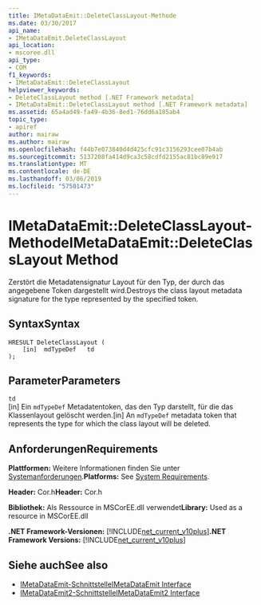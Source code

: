 ```yaml
---
title: IMetaDataEmit::DeleteClassLayout-Methode
ms.date: 03/30/2017
api_name:
- IMetaDataEmit.DeleteClassLayout
api_location:
- mscoree.dll
api_type:
- COM
f1_keywords:
- IMetaDataEmit::DeleteClassLayout
helpviewer_keywords:
- DeleteClassLayout method [.NET Framework metadata]
- IMetaDataEmit::DeleteClassLayout method [.NET Framework metadata]
ms.assetid: 65a4ad49-fa49-4b36-8ed1-76dd6a185ab4
topic_type:
- apiref
author: mairaw
ms.author: mairaw
ms.openlocfilehash: f44b7e073840d4d425cfc91c3156293cee07b4ab
ms.sourcegitcommit: 5137208fa414d9ca3c58cdfd2155ac81bc89e917
ms.translationtype: MT
ms.contentlocale: de-DE
ms.lasthandoff: 03/06/2019
ms.locfileid: "57501473"
---
```

# <a name="imetadataemitdeleteclasslayout-method"></a><span data-ttu-id="62fa1-102">IMetaDataEmit::DeleteClassLayout-Methode</span><span class="sxs-lookup"><span data-stu-id="62fa1-102">IMetaDataEmit::DeleteClassLayout Method</span></span>
<span data-ttu-id="62fa1-103">Zerstört die Metadatensignatur Layout für den Typ, der durch das angegebene Token dargestellt wird.</span><span class="sxs-lookup"><span data-stu-id="62fa1-103">Destroys the class layout metadata signature for the type represented by the specified token.</span></span>  
  
## <a name="syntax"></a><span data-ttu-id="62fa1-104">Syntax</span><span class="sxs-lookup"><span data-stu-id="62fa1-104">Syntax</span></span>  
  
```  
HRESULT DeleteClassLayout (  
    [in]  mdTypeDef   td  
);  
```  
  
## <a name="parameters"></a><span data-ttu-id="62fa1-105">Parameter</span><span class="sxs-lookup"><span data-stu-id="62fa1-105">Parameters</span></span>  
 `td`  
 <span data-ttu-id="62fa1-106">[in] Ein `mdTypeDef` Metadatentoken, das den Typ darstellt, für die das Klassenlayout gelöscht werden.</span><span class="sxs-lookup"><span data-stu-id="62fa1-106">[in] An `mdTypeDef` metadata token that represents the type for which the class layout will be deleted.</span></span>  
  
## <a name="requirements"></a><span data-ttu-id="62fa1-107">Anforderungen</span><span class="sxs-lookup"><span data-stu-id="62fa1-107">Requirements</span></span>  
 <span data-ttu-id="62fa1-108">**Plattformen:** Weitere Informationen finden Sie unter [Systemanforderungen](../../../../docs/framework/get-started/system-requirements.md).</span><span class="sxs-lookup"><span data-stu-id="62fa1-108">**Platforms:** See [System Requirements](../../../../docs/framework/get-started/system-requirements.md).</span></span>  
  
 <span data-ttu-id="62fa1-109">**Header:** Cor.h</span><span class="sxs-lookup"><span data-stu-id="62fa1-109">**Header:** Cor.h</span></span>  
  
 <span data-ttu-id="62fa1-110">**Bibliothek:** Als Ressource in MSCorEE.dll verwendet</span><span class="sxs-lookup"><span data-stu-id="62fa1-110">**Library:** Used as a resource in MSCorEE.dll</span></span>  
  
 <span data-ttu-id="62fa1-111">**.NET Framework-Versionen:** [!INCLUDE[net_current_v10plus](../../../../includes/net-current-v10plus-md.md)]</span><span class="sxs-lookup"><span data-stu-id="62fa1-111">**.NET Framework Versions:** [!INCLUDE[net_current_v10plus](../../../../includes/net-current-v10plus-md.md)]</span></span>  
  
## <a name="see-also"></a><span data-ttu-id="62fa1-112">Siehe auch</span><span class="sxs-lookup"><span data-stu-id="62fa1-112">See also</span></span>
- [<span data-ttu-id="62fa1-113">IMetaDataEmit-Schnittstelle</span><span class="sxs-lookup"><span data-stu-id="62fa1-113">IMetaDataEmit Interface</span></span>](../../../../docs/framework/unmanaged-api/metadata/imetadataemit-interface.md)
- [<span data-ttu-id="62fa1-114">IMetaDataEmit2-Schnittstelle</span><span class="sxs-lookup"><span data-stu-id="62fa1-114">IMetaDataEmit2 Interface</span></span>](../../../../docs/framework/unmanaged-api/metadata/imetadataemit2-interface.md)
